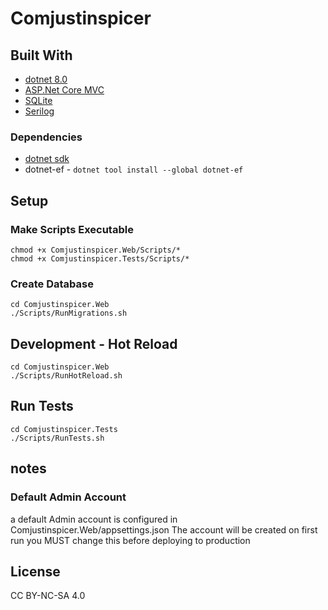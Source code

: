 # Comjustinspicer

## Built With
* [dotnet 8.0](https://dotnet.microsoft.com)
* [ASP.Net Core MVC](https://dotnet.microsoft.com/en-us/apps/aspnet)
* [SQLite](https://sqlite.org/)
* [Serilog](https://serilog.net/)

### Dependencies
* [dotnet sdk](https://dotnet.microsoft.com/en-us/download/dotnet/8.0)
* dotnet-ef - ```dotnet tool install --global dotnet-ef```

## Setup

### Make Scripts Executable
```
chmod +x Comjustinspicer.Web/Scripts/*
chmod +x Comjustinspicer.Tests/Scripts/*
```

### Create Database
```
cd Comjustinspicer.Web
./Scripts/RunMigrations.sh
```

## Development - Hot Reload
```
cd Comjustinspicer.Web
./Scripts/RunHotReload.sh
```

## Run Tests
```
cd Comjustinspicer.Tests
./Scripts/RunTests.sh
```

## notes
### Default Admin Account
a default Admin account is configured in Comjustinspicer.Web/appsettings.json
The account will be created on first run
you MUST change this before deploying to production


## License
CC BY-NC-SA 4.0